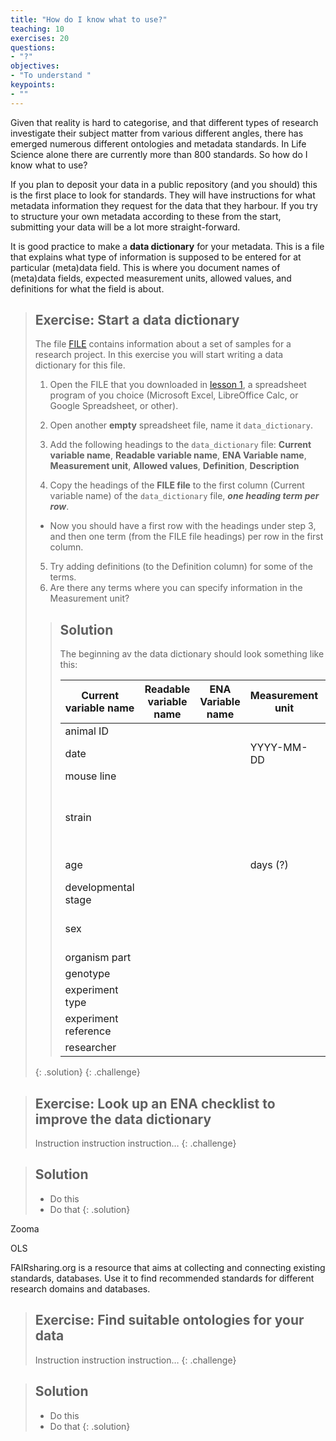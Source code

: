 ```yaml
---
title: "How do I know what to use?"
teaching: 10
exercises: 20
questions:
- "?"
objectives:
- "To understand "
keypoints:
- ""
---
```


Given that reality is hard to categorise, and that different types of research investigate their subject matter from various different angles, there has emerged numerous different ontologies and metadata standards. In Life Science alone there are currently more than 800 standards. So how do I know what to use?

If you plan to deposit your data in a public repository (and you should) this is the first place to look for standards. They will have instructions for what metadata information they request for the data that they harbour. If you try to structure your own metadata according to these from the start, submitting your data will be a lot more straight-forward.

It is good practice to make a **data dictionary** for your metadata. This is a file that explains what type of information is supposed to be entered for at particular (meta)data field. This is where you document names of (meta)data fields, expected measurement units, allowed values, and definitions for what the field is about.

> ## Exercise: Start a data dictionary
>
> The file [FILE]() contains information about a set of samples for a research project. In this exercise you will start writing a data dictionary for this file.
> 1. Open the FILE that you downloaded in [lesson 1](01-what-is-the-problem), a spreadsheet program of you choice (Microsoft Excel, LibreOffice Calc, or Google Spreadsheet, or other).
> 2. Open another **empty** spreadsheet file, name it `data_dictionary`.
> 3. Add the following headings to the `data_dictionary` file:
> **Current variable name**, **Readable variable name**,	**ENA Variable name**,	**Measurement unit**,	**Allowed values**,	**Definition**,	**Description**
>
> 4. Copy the headings of the **FILE file** to the first column (Current variable name) of the `data_dictionary` file, _**one heading term per row**_.
>   * Now you should have a first row with the headings under step 3, and then one term (from the FILE file headings) per row in the first column.
> 5. Try adding definitions (to the Definition column) for some of the terms.
> 6. Are there any terms where you can specify information in the Measurement unit?
>
> > ## Solution
> >
> > The beginning av the data dictionary should look something like this:
> >
> > | Current variable name | Readable variable name | ENA Variable name | Measurement unit | Allowed values | Definition | Description |
> > |-|-|-|-|-|-|-|
> > | animal ID |  |  |  |  |  |  |
> > | date |  |  | YYYY-MM-DD |  |  |  |
> > | mouse line |  |  |  |  |  |  |
> > | strain |  |  |  |  | The mouse strain of the animal |  |
> > | age |  |  | days (?) |  | Age of animal |  |
> > | developmental stage |  |  |  |  |  |  |
> > | sex |  |  |  | male, female, unknown | Sex of the animal |  |
> > | organism part |  |  |  |  |  |  |
> > | genotype |  |  |  |  |  |  |
> > | experiment type |  |  |  |  |  |  |
> > | experiment reference |  |  |  |  |  |  |
> > | researcher |  |  |  |  |  |  |
> >
> {: .solution}
{: .challenge}


> ## Exercise: Look up an ENA checklist to improve the data dictionary
>
> Instruction instruction instruction…
{: .challenge}

> ## Solution
>
> * Do this
> * Do that
{: .solution}

Zooma

OLS

FAIRsharing.org is a resource that aims at collecting and connecting existing standards, databases. Use it to find recommended standards for different research domains and databases.


> ## Exercise: Find suitable ontologies for your data
>
> Instruction instruction instruction…
{: .challenge}

> ## Solution
>
> * Do this
> * Do that
{: .solution}
